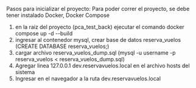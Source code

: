Pasos para inicializar el proyecto:
Para poder correr el proyecto, se debe tener instalado Docker, Docker Compose
1. en la raiz del proyecto (pca_test_back) ejecutar el comando docker compose up -d --build
2. ingresar al contenedor mysql, crear base de datos reserva_vuelos (CREATE DATABASE reserva_vuelos;)
3. cargar archivo reserva_vuelos_dump.sql (mysql -u username -p reserva_vuelos < reserva_vuelos_dump.sql)
4. Agregar linea 127.0.0.1 dev.reservavuelos.local en el archivo hosts del sistema
5. Ingresar en el navegador a la ruta dev.reservavuelos.local
   
